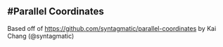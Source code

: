 #Parallel Coordinates
---
Based off of https://github.com/syntagmatic/parallel-coordinates by Kai Chang (@syntagmatic)
